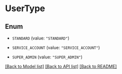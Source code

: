 # UserType

## Enum


* `STANDARD` (value: `"STANDARD"`)

* `SERVICE_ACCOUNT` (value: `"SERVICE_ACCOUNT"`)

* `SUPER_ADMIN` (value: `"SUPER_ADMIN"`)


[[Back to Model list]](../README.md#documentation-for-models) [[Back to API list]](../README.md#documentation-for-api-endpoints) [[Back to README]](../README.md)


